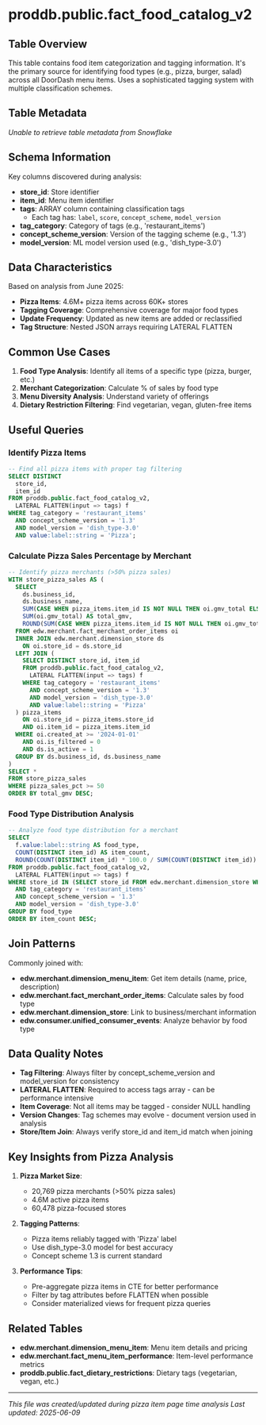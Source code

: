 # proddb.public.fact_food_catalog_v2

## Table Overview
This table contains food item categorization and tagging information. It's the primary source for identifying food types (e.g., pizza, burger, salad) across all DoorDash menu items. Uses a sophisticated tagging system with multiple classification schemes.


## Table Metadata
*Unable to retrieve table metadata from Snowflake*

## Schema Information
Key columns discovered during analysis:
- **store_id**: Store identifier
- **item_id**: Menu item identifier
- **tags**: ARRAY column containing classification tags
  - Each tag has: `label`, `score`, `concept_scheme`, `model_version`
- **tag_category**: Category of tags (e.g., 'restaurant_items')
- **concept_scheme_version**: Version of the tagging scheme (e.g., '1.3')
- **model_version**: ML model version used (e.g., 'dish_type-3.0')

## Data Characteristics
Based on analysis from June 2025:
- **Pizza Items**: 4.6M+ pizza items across 60K+ stores
- **Tagging Coverage**: Comprehensive coverage for major food types
- **Update Frequency**: Updated as new items are added or reclassified
- **Tag Structure**: Nested JSON arrays requiring LATERAL FLATTEN

## Common Use Cases
1. **Food Type Analysis**: Identify all items of a specific type (pizza, burger, etc.)
2. **Merchant Categorization**: Calculate % of sales by food type
3. **Menu Diversity Analysis**: Understand variety of offerings
4. **Dietary Restriction Filtering**: Find vegetarian, vegan, gluten-free items

## Useful Queries

### Identify Pizza Items
```sql
-- Find all pizza items with proper tag filtering
SELECT DISTINCT
  store_id,
  item_id
FROM proddb.public.fact_food_catalog_v2,
  LATERAL FLATTEN(input => tags) f
WHERE tag_category = 'restaurant_items'
  AND concept_scheme_version = '1.3'
  AND model_version = 'dish_type-3.0'
  AND value:label::string = 'Pizza';
```

### Calculate Pizza Sales Percentage by Merchant
```sql
-- Identify pizza merchants (>50% pizza sales)
WITH store_pizza_sales AS (
  SELECT 
    ds.business_id,
    ds.business_name,
    SUM(CASE WHEN pizza_items.item_id IS NOT NULL THEN oi.gmv_total ELSE 0 END) AS pizza_gmv,
    SUM(oi.gmv_total) AS total_gmv,
    ROUND(SUM(CASE WHEN pizza_items.item_id IS NOT NULL THEN oi.gmv_total ELSE 0 END) * 100.0 / NULLIF(SUM(oi.gmv_total), 0), 2) AS pizza_sales_pct
  FROM edw.merchant.fact_merchant_order_items oi
  INNER JOIN edw.merchant.dimension_store ds 
    ON oi.store_id = ds.store_id
  LEFT JOIN (
    SELECT DISTINCT store_id, item_id
    FROM proddb.public.fact_food_catalog_v2,
      LATERAL FLATTEN(input => tags) f
    WHERE tag_category = 'restaurant_items'
      AND concept_scheme_version = '1.3'
      AND model_version = 'dish_type-3.0'
      AND value:label::string = 'Pizza'
  ) pizza_items
    ON oi.store_id = pizza_items.store_id
    AND oi.item_id = pizza_items.item_id
  WHERE oi.created_at >= '2024-01-01'
    AND oi.is_filtered = 0
    AND ds.is_active = 1
  GROUP BY ds.business_id, ds.business_name
)
SELECT *
FROM store_pizza_sales
WHERE pizza_sales_pct >= 50
ORDER BY total_gmv DESC;
```

### Food Type Distribution Analysis
```sql
-- Analyze food type distribution for a merchant
SELECT 
  f.value:label::string AS food_type,
  COUNT(DISTINCT item_id) AS item_count,
  ROUND(COUNT(DISTINCT item_id) * 100.0 / SUM(COUNT(DISTINCT item_id)) OVER(), 2) AS pct_of_menu
FROM proddb.public.fact_food_catalog_v2,
  LATERAL FLATTEN(input => tags) f
WHERE store_id IN (SELECT store_id FROM edw.merchant.dimension_store WHERE business_id = 12345)
  AND tag_category = 'restaurant_items'
  AND concept_scheme_version = '1.3'
  AND model_version = 'dish_type-3.0'
GROUP BY food_type
ORDER BY item_count DESC;
```

## Join Patterns
Commonly joined with:
- **edw.merchant.dimension_menu_item**: Get item details (name, price, description)
- **edw.merchant.fact_merchant_order_items**: Calculate sales by food type
- **edw.merchant.dimension_store**: Link to business/merchant information
- **edw.consumer.unified_consumer_events**: Analyze behavior by food type

## Data Quality Notes
- **Tag Filtering**: Always filter by concept_scheme_version and model_version for consistency
- **LATERAL FLATTEN**: Required to access tags array - can be performance intensive
- **Item Coverage**: Not all items may be tagged - consider NULL handling
- **Version Changes**: Tag schemes may evolve - document version used in analysis
- **Store/Item Join**: Always verify store_id and item_id match when joining

## Key Insights from Pizza Analysis
1. **Pizza Market Size**:
   - 20,769 pizza merchants (>50% pizza sales)
   - 4.6M active pizza items
   - 60,478 pizza-focused stores

2. **Tagging Patterns**:
   - Pizza items reliably tagged with 'Pizza' label
   - Use dish_type-3.0 model for best accuracy
   - Concept scheme 1.3 is current standard

3. **Performance Tips**:
   - Pre-aggregate pizza items in CTE for better performance
   - Filter by tag attributes before FLATTEN when possible
   - Consider materialized views for frequent pizza queries

## Related Tables
- **edw.merchant.dimension_menu_item**: Menu item details and pricing
- **edw.merchant.fact_menu_item_performance**: Item-level performance metrics
- **proddb.public.fact_dietary_restrictions**: Dietary tags (vegetarian, vegan, etc.)

---
*This file was created/updated during pizza item page time analysis*
*Last updated: 2025-06-09* 